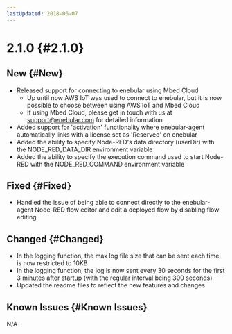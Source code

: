 ```yaml
---
lastUpdated: 2018-06-07
---
```


# 2.1.0 {#2.1.0}

## New {#New}

* Released support for connecting to enebular using Mbed Cloud
    * Up until now AWS IoT was used to connect to enebular, but it is now possible to choose between using AWS IoT and Mbed Cloud
    * If using Mbed Cloud, please get in touch with us at support@enebular.com for detailed information
* Added support for 'activation' functionality where enebular-agent automatically links with a license set as 'Reserved' on enebular
* Added the ability to specify Node-RED's data directory (userDir) with the NODE_RED_DATA_DIR environment variable
* Added the ability to specify the execution command used to start Node-RED with the NODE_RED_COMMAND environment variable

## Fixed {#Fixed}

* Handled the issue of being able to connect directly to the enebular-agent Node-RED flow editor and edit a deployed flow by disabling flow editing

## Changed {#Changed}

* In the logging function, the max log file size that can be sent each time is now restricted to 10KB
* In the logging function, the log is now sent every 30 seconds for the first 3 minutes after startup (with the regular interval being 300 seconds)
* Updated the readme files to reflect the new features and changes

## Known Issues {#Known Issues}

 N/A